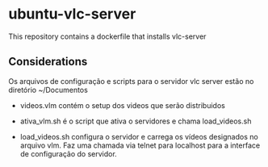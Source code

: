 # ubuntu-vlc-server
This repository contains a dockerfile that installs vlc-server

## Considerations

Os arquivos de configuração e scripts para o servidor vlc server estão no diretório ~/Documentos

* videos.vlm contém o setup dos videos que serão distribuidos

* ativa_vlm.sh é o script que ativa o servidores e chama load_videos.sh

* load_videos.sh configura o servidor e carrega os vídeos designados no arquivo vlm. Faz uma chamada via telnet para localhost para a interface de configuração do servidor.
